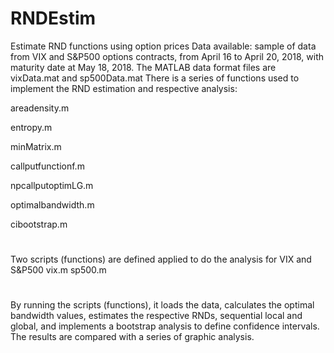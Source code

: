 # RNDEstim
Estimate RND functions using option prices
Data available: sample of data from VIX and S&P500 options contracts, from April 16 to April 20, 2018, 
with maturity date at May 18, 2018. The MATLAB data format files are vixData.mat and sp500Data.mat
There is a series of functions used to implement the RND estimation and respective analysis:

areadensity.m

entropy.m

minMatrix.m

callputfunctionf.m

npcallputoptimLG.m

optimalbandwidth.m

cibootstrap.m

#

Two scripts (functions) are defined applied to do the analysis for VIX and S&P500
vix.m
sp500.m

#
By running the scripts (functions), it loads the data, calculates the optimal
bandwidth values, estimates the respective RNDs, sequential local and global, and
implements a bootstrap analysis to define confidence intervals. The results are
compared with a series of graphic analysis.
